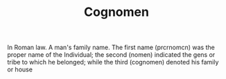 ---
title: Cognomen
letter: C
permalink: "/definitions/bld-cognomen.html"
body: In Roman law. A man's family name. The first name (prcrnomcn) was the proper
  name of the Individual; the second (nomen) indicated the gens or tribe to which
  he belonged; while the third (cognomen) denoted his family or house
published_at: '2018-07-07'
source: Black's Law Dictionary 2nd Ed (1910)
layout: post
---